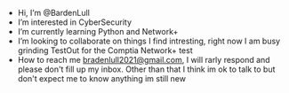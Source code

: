 - Hi, I’m @BardenLull
- I’m interested in CyberSecurity
- I’m currently learning Python and Network+
- I’m looking to collaborate on things I find intresting, right now I am busy grinding TestOut for the Comptia Network+ test
- How to reach me bradenlull2021@gmail.com, I will rarly respond and please don't fill up my inbox. Other than that I think im ok to talk to but don't expect me to know anything im still new
